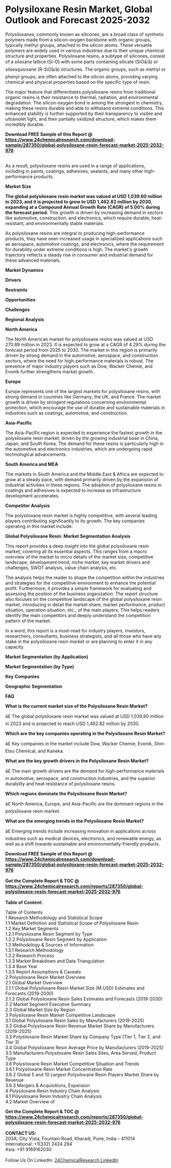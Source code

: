 <h1>Polysiloxane Resin Market, Global Outlook and Forecast 2025-2032</h1><p>Polysiloxanes, commonly known as silicones, are a broad class of synthetic polymers made from a silicon-oxygen backbone with organic groups, typically methyl groups, attached to the silicon atoms. These versatile polymers are widely used in various industries due to their unique chemical structure and properties. Polysiloxane resins, a subtype of silicones, consist of a siloxane lattice (Si-O) with some parts containing silicate (SiOâ/â) or silsesquioxane (R-SiOâ/â) structures. The organic groups, such as methyl or phenyl groups, are often attached to the silicon atoms, providing varying chemical and physical properties based on the specific type of resin.</p><p>
</p><p>The major feature that differentiates polysiloxane resins from traditional organic resins is their resistance to thermal, radiation, and environmental degradation. The silicon-oxygen bond is among the strongest in chemistry, making these resins durable and able to withstand extreme conditions. This enhanced stability is further supported by their transparency to visible and ultraviolet light, and their partially oxidized structure, which makes them incredibly durable.</p><div><b>Download FREE Sample of this Report @ 
            <a href="https://www.24chemicalresearch.com/download-sample/287350/global-polysiloxane-resin-forecast-market-2025-2032-976">
            https://www.24chemicalresearch.com/download-sample/287350/global-polysiloxane-resin-forecast-market-2025-2032-976</a></b></div><br><p>
</p><p>As a result, polysiloxane resins are used in a range of applications, including in paints, coatings, adhesives, sealants, and many other high-performance products.</p><p>
<strong>Market Size</strong></p><p>
</p><p><strong>The global polysiloxane resin market was valued at USD 1,039.60 million in 2023, and it is projected to grow to USD 1,462.82 million by 2030, expanding at a Compound Annual Growth Rate (CAGR) of 5.00% during the forecast period.</strong> This growth is driven by increasing demand in sectors like automotive, construction, and electronics, which require durable, heat-resistant, and environmentally stable materials.</p><p>
</p><p>As polysiloxane resins are integral to producing high-performance products, they have seen increased usage in specialized applications such as aerospace, automotive coatings, and electronics, where the requirement for durability under extreme conditions is high. The market's growth trajectory reflects a steady rise in consumer and industrial demand for these advanced materials.</p><p>
<strong>Market Dynamics</strong></p><p>
<strong>Drivers</strong></p><p>
</p><p>
<strong>Restraints</strong></p><p>
</p><p>
<strong>Opportunities</strong></p><p>
</p><p>
<strong>Challenges</strong></p><p>
</p><p>
<strong>Regional Analysis</strong></p><p>
<strong>North America</strong></p><p>
</p><p>The North American market for polysiloxane resins was valued at USD 270.89 million in 2023. It is expected to grow at a CAGR of 4.29% during the forecast period from 2025 to 2030. The market in this region is primarily driven by strong demand in the automotive, aerospace, and construction sectors, where the need for high-performance materials is robust. The presence of major industry players such as Dow, Wacker Chemie, and Evonik further strengthens market growth.</p><p>
<strong>Europe</strong></p><p>
</p><p>Europe represents one of the largest markets for polysiloxane resins, with strong demand in countries like Germany, the UK, and France. The market growth is driven by stringent regulations concerning environmental protection, which encourage the use of durable and sustainable materials in industries such as coatings, automotive, and construction.</p><p>
<strong>Asia-Pacific</strong></p><p>
</p><p>The Asia-Pacific region is expected to experience the fastest growth in the polysiloxane resin market, driven by the growing industrial base in China, Japan, and South Korea. The demand for these resins is particularly high in the automotive and electronics industries, which are undergoing rapid technological advancements.</p><p>
<strong>South America and MEA</strong></p><p>
</p><p>The markets in South America and the Middle East &amp; Africa are expected to grow at a steady pace, with demand primarily driven by the expansion of industrial activities in these regions. The adoption of polysiloxane resins in coatings and adhesives is expected to increase as infrastructure development accelerates.</p><p>
<strong>Competitor Analysis</strong></p><p>
</p><p>The polysiloxane resin market is highly competitive, with several leading players contributing significantly to its growth. The key companies operating in this market include:</p><p>
</p><p>
<strong>Global Polysiloxane Resin: Market Segmentation Analysis</strong></p><p>
</p><p>This report provides a deep insight into the global polysiloxane resin market, covering all its essential aspects. This ranges from a macro overview of the market to micro details of the market size, competitive landscape, development trend, niche market, key market drivers and challenges, SWOT analysis, value chain analysis, etc.</p><p>
</p><p>The analysis helps the reader to shape the competition within the industries and strategies for the competitive environment to enhance the potential profit. Furthermore, it provides a simple framework for evaluating and assessing the position of the business organization. The report structure also focuses on the competitive landscape of the global polysiloxane resin market, introducing in detail the market share, market performance, product situation, operation situation, etc., of the main players. This helps readers identify the main competitors and deeply understand the competition pattern of the market.</p><p>
</p><p>In a word, this report is a must-read for industry players, investors, researchers, consultants, business strategists, and all those who have any stake in the polysiloxane resin market or are planning to enter it in any capacity.</p><p>
<strong>Market Segmentation (by Application)</strong></p><p>
</p><p>
<strong>Market Segmentation (by Type)</strong></p><p>
</p><p>
<strong>Key Companies</strong></p><p>
</p><p>
<strong>Geographic Segmentation</strong></p><p>
</p><p>
<strong>FAQ </strong></p><p>
</p><p><strong>What is the current market size of the Polysiloxane Resin Market?</strong></p><p>
â£ The global polysiloxane resin market was valued at USD 1,039.60 million in 2023 and is projected to reach USD 1,462.82 million by 2030.</p><p>
</p><p><strong>Which are the key companies operating in the Polysiloxane Resin Market?</strong></p><p>
â£ Key companies in the market include Dow, Wacker Chemie, Evonik, Shin-Etsu Chemical, and Kaneka.</p><p>
</p><p><strong>What are the key growth drivers in the Polysiloxane Resin Market?</strong></p><p>
â£ The main growth drivers are the demand for high-performance materials in automotive, aerospace, and construction industries, and the superior durability and heat resistance of polysiloxane resins.</p><p>
</p><p><strong>Which regions dominate the Polysiloxane Resin Market?</strong></p><p>
â£ North America, Europe, and Asia-Pacific are the dominant regions in the polysiloxane resin market.</p><p>
</p><p><strong>What are the emerging trends in the Polysiloxane Resin Market?</strong></p><p>
â£ Emerging trends include increasing innovation in applications across industries such as medical devices, electronics, and renewable energy, as well as a shift towards sustainable and environmentally-friendly products.</p><div><b>Download FREE Sample of this Report @ 
            <a href="https://www.24chemicalresearch.com/download-sample/287350/global-polysiloxane-resin-forecast-market-2025-2032-976">
            https://www.24chemicalresearch.com/download-sample/287350/global-polysiloxane-resin-forecast-market-2025-2032-976</a></b></div><br><div><b>Get the Complete Report & TOC @ 
            <a href="https://www.24chemicalresearch.com/reports/287350/global-polysiloxane-resin-forecast-market-2025-2032-976">
            https://www.24chemicalresearch.com/reports/287350/global-polysiloxane-resin-forecast-market-2025-2032-976</a></b></div><br>
            <b>Table of Content:</b><p>Table of Contents<br />
1 Research Methodology and Statistical Scope<br />
1.1 Market Definition and Statistical Scope of Polysiloxane Resin<br />
1.2 Key Market Segments<br />
1.2.1 Polysiloxane Resin Segment by Type<br />
1.2.2 Polysiloxane Resin Segment by Application<br />
1.3 Methodology & Sources of Information<br />
1.3.1 Research Methodology<br />
1.3.2 Research Process<br />
1.3.3 Market Breakdown and Data Triangulation<br />
1.3.4 Base Year<br />
1.3.5 Report Assumptions & Caveats<br />
2 Polysiloxane Resin Market Overview<br />
2.1 Global Market Overview<br />
2.1.1 Global Polysiloxane Resin Market Size (M USD) Estimates and Forecasts (2019-2030)<br />
2.1.2 Global Polysiloxane Resin Sales Estimates and Forecasts (2019-2030)<br />
2.2 Market Segment Executive Summary<br />
2.3 Global Market Size by Region<br />
3 Polysiloxane Resin Market Competitive Landscape<br />
3.1 Global Polysiloxane Resin Sales by Manufacturers (2019-2025)<br />
3.2 Global Polysiloxane Resin Revenue Market Share by Manufacturers (2019-2025)<br />
3.3 Polysiloxane Resin Market Share by Company Type (Tier 1, Tier 2, and Tier 3)<br />
3.4 Global Polysiloxane Resin Average Price by Manufacturers (2019-2025)<br />
3.5 Manufacturers Polysiloxane Resin Sales Sites, Area Served, Product Type<br />
3.6 Polysiloxane Resin Market Competitive Situation and Trends<br />
3.6.1 Polysiloxane Resin Market Concentration Rate<br />
3.6.2 Global 5 and 10 Largest Polysiloxane Resin Players Market Share by Revenue<br />
3.6.3 Mergers & Acquisitions, Expansion<br />
4 Polysiloxane Resin Industry Chain Analysis<br />
4.1 Polysiloxane Resin Industry Chain Analysis<br />
4.2 Market Overview of</p><div><b>Get the Complete Report & TOC @ 
            <a href="https://www.24chemicalresearch.com/reports/287350/global-polysiloxane-resin-forecast-market-2025-2032-976">
            https://www.24chemicalresearch.com/reports/287350/global-polysiloxane-resin-forecast-market-2025-2032-976</a></b></div><br><b>CONTACT US:</b><br>
            203A, City Vista, Fountain Road, Kharadi, Pune, India - 411014<br>
            International: +1(332) 2424 294<br>
            Asia: +91 9169162030 <br><br>
            Follow Us On LinkedIn: <a href="https://www.linkedin.com/company/24chemicalresearch/">24ChemicalResearch LinkedIn</a>